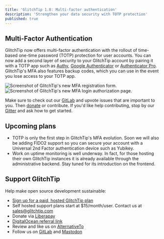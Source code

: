 ```yaml
---
title: 'GlitchTip 1.8: Multi-factor authentication'
description: 'Strengthen your data security with TOTP protection'
published: true
---
```


## Multi-Factor Authentication

GlitchTip now offers multi-factor authentication with the rollout of time-based one-time password (TOTP) protection for user accounts. You can now add a second layer of security to your GlitchTip account by pairing it with a TOTP app such as [Authy](https://authy.com/download/), [Google Authenticator](https://play.google.com/store/apps/details?id=com.google.android.apps.authenticator2) or [Authenticator Pro](https://play.google.com/store/apps/details?id=me.jmh.authenticatorpro). GlitchTip's MFA also features backup codes, which you can use in the event you lose access to your TOTP app.

<div style="width: 800px; max-width: 100%; margin: 0 auto;">
    <picture>
        <source
            type="image/webp"
            srcset="
                /assets/blog-images/glitchtip-1-8/gt-mfa-register@1x.webp,
                /assets/blog-images/glitchtip-1-8/gt-mfa-register@2x.webp 2x,
                /assets/blog-images/glitchtip-1-8/gt-mfa-register@3x.webp 3x,
            "
        />
        <img
            src="/assets/blog-images/glitchtip-1-8/gt-mfa-register@1xpng"
            srcset="
                /assets/blog-images/glitchtip-1-8/gt-mfa-register@1x.png,
                /assets/blog-images/glitchtip-1-8/gt-mfa-register@2x.png 2x,
                /assets/blog-images/glitchtip-1-8/gt-mfa-register@3x.png 3x,
            "
            loading="lazy"
            alt="Screenshot of GlitchTip's new MFA registration form."
        />
    </picture>
</div>

<div style="width: 600px; max-width: 100%; margin: 0 auto;">
    <picture>
        <source
            type="image/webp"
            srcset="
                /assets/blog-images/glitchtip-1-8/gt-mfa-login@1x.webp,
                /assets/blog-images/glitchtip-1-8/gt-mfa-login@2x.webp 2x,
                /assets/blog-images/glitchtip-1-8/gt-mfa-login@3x.webp 3x,
            "
        />
        <img
            src="/assets/blog-images/glitchtip-1-8/gt-mfa-login@1xpng"
            srcset="
                /assets/blog-images/glitchtip-1-8/gt-mfa-login@1x.png,
                /assets/blog-images/glitchtip-1-8/gt-mfa-login@2x.png 2x,
                /assets/blog-images/glitchtip-1-8/gt-mfa-login@3x.png 3x,
            "
            loading="lazy"
            alt="Screenshot of GlitchTip's new MFA login authorization page."
        />
    </picture>
</div>

Make sure to check out our [GitLab](https://gitlab.com/glitchtip) and upvote issues that are important to you. Then [donate](https://liberapay.com/GlitchTip/donate) or contribute. If you'd like help contributing, stop by our [Gitter](https://gitter.im/GlitchTip/community) and ask how to get started.

## Upcoming plans

- TOTP is only the first step in GlitchTip's MFA evolution. Soon we will also be adding FIDO2 support so you can secure your account with a Universal 2nd Factor authentication device such as Yubikey.
- Work on uptime monitoring is well underway. In fact, for those hosting their own GlitchTip instances it is already available through the administrative backend. Stay tuned for its introduction on the frontend.  

## Support GlitchTip

Help make open source development sustainable:

- [Sign up for a paid, hosted GlitchTip plan](https://app.glitchtip.com/)
- Self hosted support plans start at $15/month/user. Contact us at [sales@glitchtip.com](mailto:sales@glitchtip.com)
- Donate via [Liberapay](https://liberapay.com/GlitchTip/donate)
- [DigitalOcean referral link](https://m.do.co/c/7e90b8fb37f8)
- Review and like us on [AlternativeTo](https://alternativeto.net/software/glitchtip/about/)
- Follow us on [GitLab](https://gitlab.com/glitchtip/) and [Mastodon](https://mastodon.online/@glitchtip)
